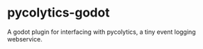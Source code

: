 # pycolytics-godot
A godot plugin for interfacing with pycolytics, a tiny event logging webservice.
